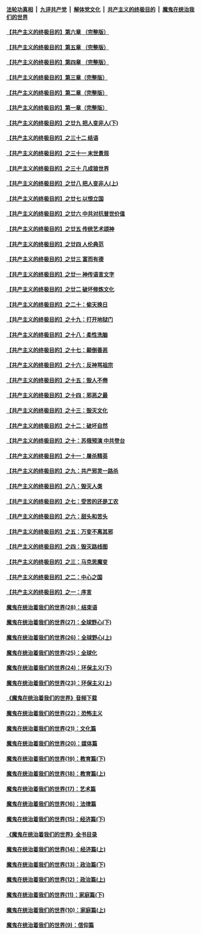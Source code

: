 ####  [法轮功真相](../../../../basic/blob/master/README.md?t=05310803) &nbsp;|&nbsp; [九评共产党](../../../../9ping.md/blob/master/README.md?t=05310803) &nbsp;|&nbsp; [解体党文化](../../../../jtdwh.md/blob/master/README.md?t=05310803)  &nbsp;|&nbsp; [共产主义的终极目的](../../../../gczydzjmd.md/blob/master/README.md?t=05310803) &nbsp;|&nbsp; [魔鬼在统治我们的世界](../../../../mgztzwmdsj.md/blob/master/README.md?t=05310803) 

#### [【共产主义的终极目的】第六章 （完整版）](../pages/nsc422/n11428913.md?t=05310803) 

#### [【共产主义的终极目的】第五章 （完整版）](../pages/nsc422/n11428912.md?t=05310803) 

#### [【共产主义的终极目的】第四章 （完整版）](../pages/nsc422/n11428907.md?t=05310803) 

#### [【共产主义的终极目的】第三章（完整版）](../pages/nsc422/n11428848.md?t=05310803) 

#### [【共产主义的终极目的】第二章（完整版）](../pages/nsc422/n11428831.md?t=05310803) 

#### [【共产主义的终极目的】第一章（完整版）](../pages/nsc422/n11417651.md?t=05310803) 

#### [【共产主义的终极目的】之廿九 把人变非人(下)](../pages/nsc422/n11344140.md?t=05310803) 

#### [【共产主义的终极目的】之三十二 结语](../pages/nsc422/n11360535.md?t=05310803) 

#### [【共产主义的终极目的】之三十一 末世景观](../pages/nsc422/n11351129.md?t=05310803) 

#### [【共产主义的终极目的】之三十 几成狼世界](../pages/nsc422/n11348280.md?t=05310803) 

#### [【共产主义的终极目的】之廿八 把人变非人(上)](../pages/nsc422/n11340492.md?t=05310803) 

#### [【共产主义的终极目的】之廿七 以恨立国](../pages/nsc422/n11336944.md?t=05310803) 

#### [【共产主义的终极目的】之廿六 中共对抗普世价值](../pages/nsc422/n11324785.md?t=05310803) 

#### [【共产主义的终极目的】之廿五 传统艺术颂神](../pages/nsc422/n11296396.md?t=05310803) 

#### [【共产主义的终极目的】之廿四 人伦典范](../pages/nsc422/n11296397.md?t=05310803) 

#### [【共产主义的终极目的】之廿三 富而有德](../pages/nsc422/n11283598.md?t=05310803) 

#### [【共产主义的终极目的】之廿一 神传语言文字](../pages/nsc422/n11263265.md?t=05310803) 

#### [【共产主义的终极目的】之廿二 破坏修炼文化](../pages/nsc422/n11245728.md?t=05310803) 

#### [【共产主义的终极目的】之二十：偷天换日](../pages/nsc422/n11238846.md?t=05310803) 

#### [【共产主义的终极目的】之十九：打开地狱门](../pages/nsc422/n11206376.md?t=05310803) 

#### [【共产主义的终极目的】之十八：柔性洗脑](../pages/nsc422/n11199994.md?t=05310803) 

#### [【共产主义的终极目的】之十七：颠倒善恶](../pages/nsc422/n11179782.md?t=05310803) 

#### [【共产主义的终极目的】之十六：反神骂祖宗](../pages/nsc422/n11166798.md?t=05310803) 

#### [【共产主义的终极目的】之十五：毁人不倦](../pages/nsc422/n11166792.md?t=05310803) 

#### [【共产主义的终极目的】之十四：邪恶之最](../pages/nsc422/n11150249.md?t=05310803) 

#### [【共产主义的终极目的】之十三：毁灭文化](../pages/nsc422/n11135227.md?t=05310803) 

#### [【共产主义的终极目的】之十二：破坏自然](../pages/nsc422/n11135214.md?t=05310803) 

#### [【共产主义的终极目的】之十：苏俄预演 中共登台](../pages/nsc422/n11118424.md?t=05310803) 

#### [【共产主义的终极目的】之十一：屠杀精英](../pages/nsc422/n11118442.md?t=05310803) 

#### [【共产主义的终极目的】之九：共产邪灵一路杀](../pages/nsc422/n11114139.md?t=05310803) 

#### [【共产主义的终极目的】之八：毁灭人类](../pages/nsc422/n11108503.md?t=05310803) 

#### [【共产主义的终极目的】之七：受苦的还是工农](../pages/nsc422/n11101809.md?t=05310803) 

#### [【共产主义的终极目的】之六：甜头和苦头](../pages/nsc422/n11096971.md?t=05310803) 

#### [【共产主义的终极目的】之五：万变不离其邪](../pages/nsc422/n11091285.md?t=05310803) 

#### [【共产主义的终极目的】之四：毁灭路线图](../pages/nsc422/n11086284.md?t=05310803) 

#### [【共产主义的终极目的】之三：马克思魔变](../pages/nsc422/n11061941.md?t=05310803) 

#### [【共产主义的终极目的】之二：中心之国](../pages/nsc422/n11047728.md?t=05310803) 

#### [【共产主义的终极目的】之一：序言](../pages/nsc422/n11086077.md?t=05310803) 

#### [魔鬼在统治着我们的世界(28)：结束语](../pages/nsc422/n10936246.md?t=05310803) 

#### [魔鬼在统治着我们的世界(27)：全球野心(下)](../pages/nsc422/n10928319.md?t=05310803) 

#### [魔鬼在统治着我们的世界(26)：全球野心(上)](../pages/nsc422/n10900318.md?t=05310803) 

#### [魔鬼在统治着我们的世界(25)：全球化](../pages/nsc422/n10788205.md?t=05310803) 

#### [魔鬼在统治着我们的世界(24)：环保主义(下)](../pages/nsc422/n10695307.md?t=05310803) 

#### [魔鬼在统治着我们的世界(23)：环保主义(上)](../pages/nsc422/n10688613.md?t=05310803) 

#### [《魔鬼在统治着我们的世界》音频下载](../pages/nsc422/n10635553.md?t=05310803) 

#### [魔鬼在统治着我们的世界(22)：恐怖主义](../pages/nsc422/n10614727.md?t=05310803) 

#### [魔鬼在统治着我们的世界(21)：文化篇](../pages/nsc422/n10597706.md?t=05310803) 

#### [魔鬼在统治着我们的世界(20)：媒体篇](../pages/nsc422/n10586579.md?t=05310803) 

#### [魔鬼在统治着我们的世界(19)：教育篇(下)](../pages/nsc422/n10564808.md?t=05310803) 

#### [魔鬼在统治着我们的世界(18)：教育篇(上)](../pages/nsc422/n10526970.md?t=05310803) 

#### [魔鬼在统治着我们的世界(17)：艺术篇](../pages/nsc422/n10499093.md?t=05310803) 

#### [魔鬼在统治着我们的世界(16)：法律篇](../pages/nsc422/n10485969.md?t=05310803) 

#### [魔鬼在统治着我们的世界(15)：经济篇(下)](../pages/nsc422/n10469975.md?t=05310803) 

#### [《魔鬼在统治着我们的世界》全书目录](../pages/nsc422/n10464261.md?t=05310803) 

#### [魔鬼在统治着我们的世界(14)：经济篇(上)](../pages/nsc422/n10457370.md?t=05310803) 

#### [魔鬼在统治着我们的世界(13)：政治篇(下)](../pages/nsc422/n10448270.md?t=05310803) 

#### [魔鬼在统治着我们的世界(12)：政治篇(上)](../pages/nsc422/n10444576.md?t=05310803) 

#### [魔鬼在统治着我们的世界(11)：家庭篇(下)](../pages/nsc422/n10440961.md?t=05310803) 

#### [魔鬼在统治着我们的世界(10)：家庭篇(上)](../pages/nsc422/n10435448.md?t=05310803) 

#### [魔鬼在统治着我们的世界(9)：信仰篇](../pages/nsc422/n10432159.md?t=05310803) 

